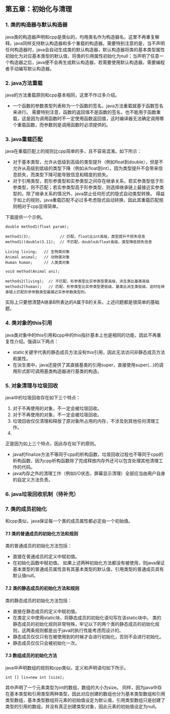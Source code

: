 ## 第五章：初始化与清理

### 1. 类的构造器与默认构造器
java类的构造器声明和cpp是类似的，均用类名作为构造器名，这里不再重复解释。java同样支持默认构造器和多个重载的构造器。需要特别注意的是，当不声明任何构造器时，java会自动生成类的默认构造器，默认构造器将类的基本类型属性初始化为对应基本类型的默认值，将类的引用属性初始化为null；当声明了任意一个构造器之后，java便不会再生成默认构造器，若需要使用默认构造器，需要编程者手动编写默认构造器。

### 2. java方法重载
java的方法重载原则和cpp基本相同，这里不作过多介绍。
+ 一个函数的参数类型列表称为一个函数的签名，java方法重载就基于函数签名来进行。
需要特别注意，函数的返回值不是函数的签名，也不能用于函数重载，这是因为调用函数时不一定使用函数返回值，这时编译器无法确定调用哪个重载函数，而参数则是调用函数时必须提供的。

### 3. java重载匹配
java在重载匹配上的规则比cpp简单的多，且不容易混淆。如下所示：
+ 对于基本类型，允许从低级到高级的类型提升（例如float到double），但是不允许从高级到低级的类型下降（例如从float到int）。因为类型提升不会带来信息损失，而类型下降可能导致信息和精度的损失。
+ 对于引用类型，若形参类型和实参类型之间存在继承关系，若实参类型低于形参类型，则不匹配；若实参类型高于形参类型，则选择继承链上最接近实参类型的。除了继承关系的情况外，java禁止任何形式的隐式自动类型转换。
得益于如上的规则，java重载匹配不必过多考虑隐式自动转换，因此其重载匹配规则相对于cpp显得简单。

下面提供一个示例。

```
double method1(float param);

method1(3);             // 匹配，float比int高级，类型提升不损失信息
method1((double)3.11);  // 不匹配，double从float高级，类型降低损失信息

Living living;   // 生物类对象
Animal animal;   // 动物类对象
Human human;     // 人类类对象

void method(Animal ani);  

methods2(living);  // 不匹配，形参类型比实参类型更高级，派生类比基类高级
methods2(human);   // 匹配，形参类型比实参类型更低级，基类比派生类低级，这时在继承链上匹配形参参数类型最接近实参参数类型的。
```

实际上只要想清楚A继承B所表达的A属于B的关系，上述问题都是很简单的基础题。

### 4. 类对象的this引用
java类对象中的this引用和cpp中的this指针基本上也是相同的功能，因此不再重复性介绍。强调以下两点：
+ static关键字代表的静态成员方法没有this引用，因此无法访问非静态成员方法和属性。
+ 在派生类中，java还提供了其直接基类的引用super，直接使用super(...)的调用形式即可调用基类构造器进行基类的构造。

### 5. 对象清理与垃圾回收
java中的垃圾回收存在如下三个特点：
1. 对于不再使用的对象，不一定会被垃圾回收。
1. 对于不再使用的对象，不一定会被垃圾回收。
2. 垃圾回收仅仅清理和释放了原对象所占用的内存，不涉及到其他任何清理工作。
3. 
正是因为如上三个特点，因此存在如下的原则。
+ java的finalize方法不等同于cpp的析构函数，垃圾回收过程也不等同于cpp的析构函数，因为cpp析构函数除了完成释放内存外还可以包含处理其他清理工作的代码。
+ java内存之外的清理工作（例如I/O状态，屏幕显示清理）全部应当由用户自身的自定义方法负责。

### 6. java垃圾回收机制（待补充）


### 7. 类的成员初始化
和cpp类似，java保证每一个类的成员属性都必定由一个初始值。
#### 7.1 类的普通成员的初始化方法和规则
类的普通成员的初始化方法包括：
+ 直接在普通成员的定义中赋初值。
+ 在初始化函数中赋初值。
如果上述两种初始化方法都没有被使用，则java保证基本类型的普通成员属性具有其基本类型的默认值，引用类型的普通成员具有默认值null。

#### 7.2 类的静态成员的初始化方法和规则
类的静态成员的初始化方法包括：
+ 直接在静态成员的定义中赋初值。
+ 在类定义中使用static块，将静态成员的初始化语句写在该static块中。
类的静态成员的初始化规则非常特殊，牢记以下的两个类的静态成员的初始化规则，这两条规则都是出于java的执行性能考虑而设计的。
+ 静态成员仅仅只有在被使用到的时候才会进行初始化，否则不会进行初始化。
+ 静态成员仅仅只会被初始化一次。

#### 7.3 数组成员的初始化方法
java中声明数组的规则和cpp类似，定义和声明语句如下所示。
```
int [] lis=new int [size];
```
其中声明了一个元素类型为int的数组，数组的大小为size。
同样，因为java中存在基本类型和引用类型两种类型，因此对应创建的数组也分为基本类型数组和引用类型数组，基本类型数组将元素的初始值设定为默认值，引用类型数组只是创建了类型的引用的数组，并没有真正创建类型对象，因此元素的初始值设定为null。
